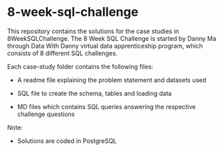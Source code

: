 # 8-week-sql-challenge




This repository contains the solutions for the case studies in 8WeekSQLChallenge. The 8 Week SQL Challenge is started by Danny Ma through Data With Danny virtual data apprenticeship program, which consists of 8 different SQL challenges.

Each case-study folder contains the following files:

- A readme file explaining the problem statement and datasets used

- SQL file to create the schema, tables and loading data

- MD files which contains SQL queries answering the respective challenge questions

Note: 

- Solutions are coded in PostgreSQL
